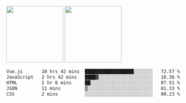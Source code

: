 <img src="https://github-readme-stats.vercel.app/api?username=Dream4ever&count_private=true&show_icons=true&theme=tokyonight" height="150" /> <img src="https://github-readme-stats.vercel.app/api/top-langs/?username=Dream4ever&count_private=true&show_icons=true&theme=tokyonight&langs_count=5&layout=compact" height="150" />

<!--START_SECTION:waka-->

```txt
Vue.js       10 hrs 42 mins  ██████████████████░░░░░░░   72.57 %
JavaScript   2 hrs 42 mins   ████▓░░░░░░░░░░░░░░░░░░░░   18.36 %
HTML         1 hr 6 mins     ██░░░░░░░░░░░░░░░░░░░░░░░   07.51 %
JSON         11 mins         ▒░░░░░░░░░░░░░░░░░░░░░░░░   01.33 %
CSS          2 mins          ░░░░░░░░░░░░░░░░░░░░░░░░░   00.23 %
```

<!--END_SECTION:waka-->
